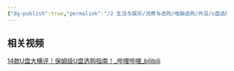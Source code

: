 ```yaml
---
{"dg-publish":true,"permalink":"/2 生活与娱乐/消费与选购/电脑选购/外设/u盘选购/","title":"u盘选购"}
---
```



## 相关视频
[14款U盘大横评！保姆级U盘选购指南！\_哔哩哔哩\_bilibili](https://www.bilibili.com/video/BV1Kw411Q7wo/?buvid=XY630CE669F34078F341989B1EE06E60B0127&is_story_h5=false&mid=g8UDjEqHIS5oCexxb9oAEQ%3D%3D&p=1&plat_id=116&share_from=ugc&share_medium=android&share_plat=android&share_session_id=42702871-3adf-47e9-aba0-d03c8ec1733e&share_source=COPY&share_tag=s_i&timestamp=1693199722&unique_k=byfcYzk&up_id=20695818)